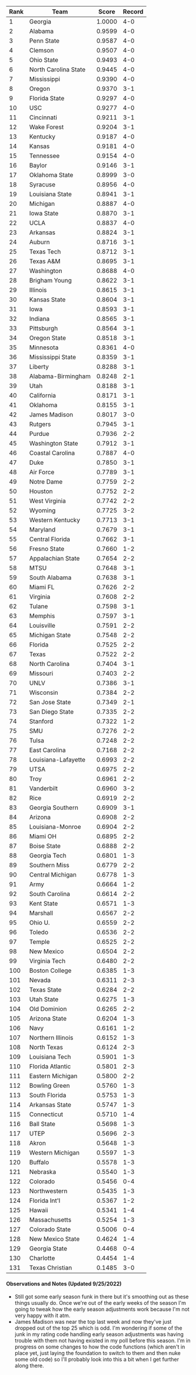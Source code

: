 Rank | Team | Score | Record
---|---|---|---
1 | Georgia | 1.0000 | 4-0
2 | Alabama | 0.9599 | 4-0
3 | Penn State | 0.9587 | 4-0
4 | Clemson | 0.9507 | 4-0
5 | Ohio State | 0.9493 | 4-0
6 | North Carolina State | 0.9445 | 4-0
7 | Mississippi | 0.9390 | 4-0
8 | Oregon | 0.9370 | 3-1
9 | Florida State | 0.9297 | 4-0
10 | USC | 0.9277 | 4-0
11 | Cincinnati | 0.9211 | 3-1
12 | Wake Forest | 0.9204 | 3-1
13 | Kentucky | 0.9187 | 4-0
14 | Kansas | 0.9181 | 4-0
15 | Tennessee | 0.9154 | 4-0
16 | Baylor | 0.9146 | 3-1
17 | Oklahoma State | 0.8999 | 3-0
18 | Syracuse | 0.8956 | 4-0
19 | Louisiana State | 0.8941 | 3-1
20 | Michigan | 0.8887 | 4-0
21 | Iowa State | 0.8870 | 3-1
22 | UCLA | 0.8837 | 4-0
23 | Arkansas | 0.8824 | 3-1
24 | Auburn | 0.8716 | 3-1
25 | Texas Tech | 0.8712 | 3-1
26 | Texas A&M | 0.8695 | 3-1
27 | Washington | 0.8688 | 4-0
28 | Brigham Young | 0.8622 | 3-1
29 | Illinois | 0.8615 | 3-1
30 | Kansas State | 0.8604 | 3-1
31 | Iowa | 0.8593 | 3-1
32 | Indiana | 0.8565 | 3-1
33 | Pittsburgh | 0.8564 | 3-1
34 | Oregon State | 0.8518 | 3-1
35 | Minnesota | 0.8361 | 4-0
36 | Mississippi State | 0.8359 | 3-1
37 | Liberty | 0.8288 | 3-1
38 | Alabama-Birmingham | 0.8248 | 2-1
39 | Utah | 0.8188 | 3-1
40 | California | 0.8171 | 3-1
41 | Oklahoma | 0.8155 | 3-1
42 | James Madison | 0.8017 | 3-0
43 | Rutgers | 0.7945 | 3-1
44 | Purdue | 0.7936 | 2-2
45 | Washington State | 0.7912 | 3-1
46 | Coastal Carolina | 0.7887 | 4-0
47 | Duke | 0.7850 | 3-1
48 | Air Force | 0.7789 | 3-1
49 | Notre Dame | 0.7759 | 2-2
50 | Houston | 0.7752 | 2-2
51 | West Virginia | 0.7742 | 2-2
52 | Wyoming | 0.7725 | 3-2
53 | Western Kentucky | 0.7713 | 3-1
54 | Maryland | 0.7679 | 3-1
55 | Central Florida | 0.7662 | 3-1
56 | Fresno State | 0.7660 | 1-2
57 | Appalachian State | 0.7654 | 2-2
58 | MTSU | 0.7648 | 3-1
59 | South Alabama | 0.7638 | 3-1
60 | Miami FL | 0.7626 | 2-2
61 | Virginia | 0.7608 | 2-2
62 | Tulane | 0.7598 | 3-1
63 | Memphis | 0.7597 | 3-1
64 | Louisville | 0.7591 | 2-2
65 | Michigan State | 0.7548 | 2-2
66 | Florida | 0.7525 | 2-2
67 | Texas | 0.7522 | 2-2
68 | North Carolina | 0.7404 | 3-1
69 | Missouri | 0.7403 | 2-2
70 | UNLV | 0.7386 | 3-1
71 | Wisconsin | 0.7384 | 2-2
72 | San Jose State | 0.7349 | 2-1
73 | San Diego State | 0.7335 | 2-2
74 | Stanford | 0.7322 | 1-2
75 | SMU | 0.7276 | 2-2
76 | Tulsa | 0.7248 | 2-2
77 | East Carolina | 0.7168 | 2-2
78 | Louisiana-Lafayette | 0.6993 | 2-2
79 | UTSA | 0.6975 | 2-2
80 | Troy | 0.6961 | 2-2
81 | Vanderbilt | 0.6960 | 3-2
82 | Rice | 0.6919 | 2-2
83 | Georgia Southern | 0.6909 | 3-1
84 | Arizona | 0.6908 | 2-2
85 | Louisiana-Monroe | 0.6904 | 2-2
86 | Miami OH | 0.6895 | 2-2
87 | Boise State | 0.6888 | 2-2
88 | Georgia Tech | 0.6801 | 1-3
89 | Southern Miss | 0.6779 | 2-2
90 | Central Michigan | 0.6778 | 1-3
91 | Army | 0.6664 | 1-2
92 | South Carolina | 0.6614 | 2-2
93 | Kent State | 0.6571 | 1-3
94 | Marshall | 0.6567 | 2-2
95 | Ohio U. | 0.6559 | 2-2
96 | Toledo | 0.6536 | 2-2
97 | Temple | 0.6525 | 2-2
98 | New Mexico | 0.6504 | 2-2
99 | Virginia Tech | 0.6480 | 2-2
100 | Boston College | 0.6385 | 1-3
101 | Nevada | 0.6311 | 2-3
102 | Texas State | 0.6284 | 2-2
103 | Utah State | 0.6275 | 1-3
104 | Old Dominion | 0.6265 | 2-2
105 | Arizona State | 0.6204 | 1-3
106 | Navy | 0.6161 | 1-2
107 | Northern Illinois | 0.6152 | 1-3
108 | North Texas | 0.6124 | 2-3
109 | Louisiana Tech | 0.5901 | 1-3
110 | Florida Atlantic | 0.5801 | 2-3
111 | Eastern Michigan | 0.5800 | 2-2
112 | Bowling Green | 0.5760 | 1-3
113 | South Florida | 0.5753 | 1-3
114 | Arkansas State | 0.5747 | 1-3
115 | Connecticut | 0.5710 | 1-4
116 | Ball State | 0.5698 | 1-3
117 | UTEP | 0.5696 | 2-3
118 | Akron | 0.5648 | 1-3
119 | Western Michigan | 0.5597 | 1-3
120 | Buffalo | 0.5578 | 1-3
121 | Nebraska | 0.5540 | 1-3
122 | Colorado | 0.5456 | 0-4
123 | Northwestern | 0.5435 | 1-3
124 | Florida Int'l | 0.5367 | 1-2
125 | Hawaii | 0.5341 | 1-4
126 | Massachusetts | 0.5254 | 1-3
127 | Colorado State | 0.5006 | 0-4
128 | New Mexico State | 0.4624 | 1-4
129 | Georgia State | 0.4468 | 0-4
130 | Charlotte | 0.4454 | 1-4
131 | Texas Christian | 0.1485 | 3-0

#### Observations and Notes (Updated 9/25/2022)

* Still got some early season funk in there but it's smoothing out as these things usually do. Once we're out of the early weeks of the season I'm going to tweak how the early season adjustments work because I'm not very happy with it atm.
* James Madison was near the top last week and now they've just dropped out of the top 25 which is odd. I'm wondering if some of the junk in my rating code handling early season adjustments was having trouble with them not having existed in my poll before this season. I'm in progress on some changes to how the code functions (which aren't in place yet, just laying the foundation to switch to them and then nuke some old code) so I'll probably look into this a bit when I get further along there.